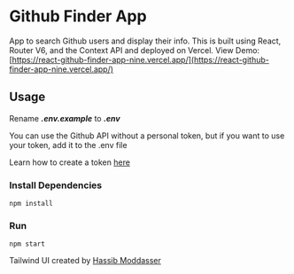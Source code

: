 # Github Finder App

App to search Github users and display their info. This is built using React, Router V6, and the Context API and deployed on Vercel. View Demo: [https://react-github-finder-app-nine.vercel.app/](https://react-github-finder-app-nine.vercel.app/)

## Usage

Rename **_.env.example_** to **_.env_**

You can use the Github API without a personal token, but if you want to use your token, add it to the .env file

Learn how to create a token [here](https://docs.github.com/en/authentication/keeping-your-account-and-data-secure/creating-a-personal-access-token)

### Install Dependencies

```
npm install
```

### Run

```
npm start
```

Tailwind UI created by [Hassib Moddasser](https://twitter.com/hassibmoddasser)
